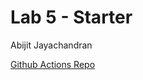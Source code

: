 # Lab 5 - Starter

Abijit Jayachandran

[Github Actions Repo](https://github.com/abijitj/CSE110-lab5-explore)
